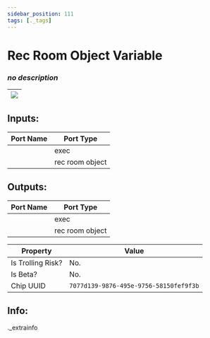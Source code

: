 ```yaml
---
sidebar_position: 111
tags: [._tags]
---
```


# Rec Room Object Variable


### *no description*

| ![](https://images-ext-2.discordapp.net/external/MPmIaQzlEPmgGWlgi-WxBBXt0Bjv_zWPkg1y1f_sy3s/https/www.recroomcircuits.com/image/circuit/absolute-value?width=206&height=108) |
|-----|

## Inputs:
| Port Name | Port Type |
|-----------|-----------|
|  | exec |
|  | rec room object |

## Outputs:
| Port Name | Port Type |
|-----------|-----------|
|  | exec |
|  | rec room object | 

| Property  | Value |
|-------------------|-----------|
| Is Trolling Risk? | No. |
| Is Beta? | No. |
| Chip UUID | `7077d139-9876-495e-9756-58150fef9f3b` |

## Info:
._extrainfo